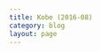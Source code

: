 ```yaml
---
title: Kobe (2016-08)
category: blog
layout: page
---
```

<script src="http://gist-it.appspot.com/github.com/hkwi/kobe-barcelona/blob/master/notes/2016-09-26-kobe.ipynb"></script>
